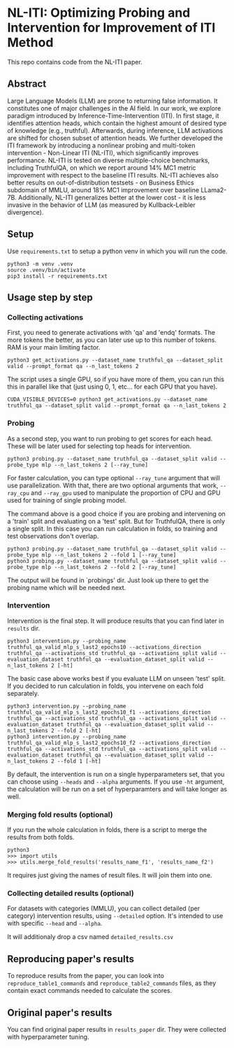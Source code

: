 # NL-ITI: Optimizing Probing and Intervention for Improvement of ITI Method

This repo contains code from the NL-ITI paper.

## Abstract

Large Language Models (LLM) are prone to returning false information. It constitutes one of major challenges in the AI field. In our work, we explore paradigm introduced by Inference-Time-Intervention (ITI). In first stage, it identifies attention heads, which contain the highest amount of desired type of knowledge (e.g., truthful). Afterwards, during inference, LLM activations are shifted for chosen subset of attention heads. We further developed the ITI framework by introducing a nonlinear probing and multi-token intervention - Non-Linear ITI (NL-ITI), which significantly improves performance. NL-ITI is tested on diverse multiple-choice benchmarks, including TruthfulQA, on which we report around 14\% MC1 metric improvement with respect to the baseline ITI results. NL-ITI achieves also better results on out-of-distribution testsets - on Business Ethics subdomain of MMLU, around 18\% MC1 improvement over baseline LLama2-7B. Additionally, NL-ITI generalizes better at the lower cost - it is less invasive in the behavior of LLM (as measured by Kullback-Leibler divergence).

## Setup

Use `requirements.txt` to setup a python venv in which you will run the code.

```
python3 -m venv .venv
source .venv/bin/activate
pip3 install -r requirements.txt
```

## Usage step by step

### Collecting activations

First, you need to generate activations with 'qa' and 'endq' formats. The more tokens the better, as you can later use up to this number of tokens. RAM is your main limiting factor.

```
python3 get_activations.py --dataset_name truthful_qa --dataset_split valid --prompt_format qa --n_last_tokens 2
```

The script uses a single GPU, so if you have more of them, you can run this this in parallel like that (just using 0, 1, etc... for each GPU that you have).

```
CUDA_VISIBLE_DEVICES=0 python3 get_activations.py --dataset_name truthful_qa --dataset_split valid --prompt_format qa --n_last_tokens 2
```

### Probing

As a second step, you want to run probing to get scores for each head. These will be later used for selecting top heads for intervention.
```
python3 probing.py --dataset_name truthful_qa --dataset_split valid --probe_type mlp --n_last_tokens 2 [--ray_tune]
```
For faster calculation, you can type optional `--ray_tune` argument that will use parallelization. With that, there are two optional arguments that work, `--ray_cpu` and `--ray_gpu` used to manipulate the proportion of CPU and GPU used for training of single probing model.

The command above is a good choice if you are probing and intervening on a 'train' split and evaluating on a 'test' split. But for TruthfulQA, there is only a single split. In this case you can run calculation in folds, so training and test observations don't overlap.

```
python3 probing.py --dataset_name truthful_qa --dataset_split valid --probe_type mlp --n_last_tokens 2 --fold 1 [--ray_tune]
python3 probing.py --dataset_name truthful_qa --dataset_split valid --probe_type mlp --n_last_tokens 2 --fold 2 [--ray_tune]
```

The output will be found in `probings' dir. Just look up there to get the probing name which will be needed next.

### Intervention

Intervention is the final step. It will produce results that you can find later in `results` dir.

```
python3 intervention.py --probing_name truthful_qa_valid_mlp_s_last2_epochs10 --activations_direction truthful_qa --activations_std truthful_qa --activations_split valid --evaluation_dataset truthful_qa --evaluation_dataset_split valid --n_last_tokens 2 [-ht]
```

The basic case above works best if you evaluate LLM on unseen 'test' split. If you decided to run calculation in folds, you intervene on each fold separately.
```
python3 intervention.py --probing_name truthful_qa_valid_mlp_s_last2_epochs10_f1 --activations_direction truthful_qa --activations_std truthful_qa --activations_split valid --evaluation_dataset truthful_qa --evaluation_dataset_split valid --n_last_tokens 2 --fold 2 [-ht]
python3 intervention.py --probing_name truthful_qa_valid_mlp_s_last2_epochs10_f2 --activations_direction truthful_qa --activations_std truthful_qa --activations_split valid --evaluation_dataset truthful_qa --evaluation_dataset_split valid --n_last_tokens 2 --fold 1 [-ht]
```
By default, the intervention is run on a single hyperparameters set, that you can choose using `--heads` and `--alpha` arguments. If you use `-ht` argument, the calculation will be run on a set of hyperparamters and will take longer as well.

### Merging fold results (optional)

If you run the whole calculation in folds, there is a script to merge the results from both folds.

```
python3
>>> import utils
>>> utils.merge_fold_results('results_name_f1', 'results_name_f2')
```
It requires just giving the names of result files. It will join them into one.

### Collecting detailed results (optional)

For datasets with categories (MMLU), you can collect detailed (per category) intervention results, using `--detailed` option. It's intended to use with specific `--head` and `--alpha`.

It will additionaly drop a csv named `detailed_results.csv`

## Reproducing paper's results

To reproduce results from the paper, you can look into `reproduce_table1_commands` and `reproduce_table2_commands` files,
as they contain exact commands needed to calculate the scores.

## Original paper's results

You can find original paper results in `results_paper` dir. They were collected with hyperparameter tuning.
